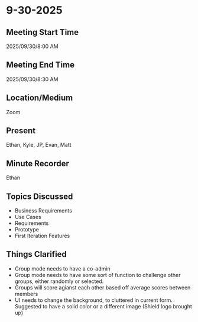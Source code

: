 # 9-30-2025

## Meeting Start Time

2025/09/30/8:00 AM

## Meeting End Time

2025/09/30/8:30 AM

## Location/Medium
Zoom

## Present

Ethan, Kyle, JP, Evan, Matt

## Minute Recorder

Ethan

## Topics Discussed
- Business Requirements
- Use Cases
- Requirements
- Prototype
- First Iteration Features


## Things Clarified
- Group mode needs to have a co-admin
- Group mode needs to have some sort of function to challenge other groups, either randomly or selected.
- Groups will score agianst each other based off average scores between members
- UI needs to change the background, to cluttered in current form. Suggested to have a solid color or a different image (Shield logo brought up)


